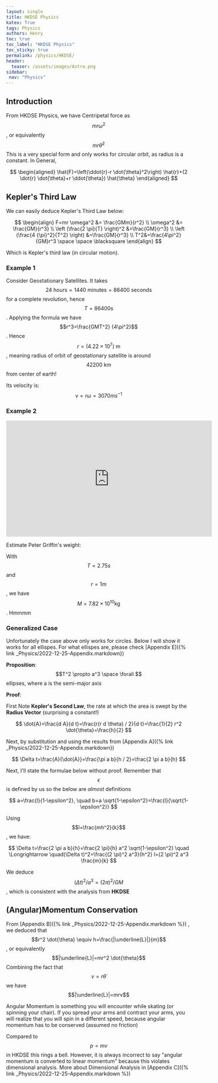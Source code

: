 ```yaml
---
layout: single
title: HKDSE Physics
katex: True
tags: Physics
authors: Henry
toc: true
toc_label: "HKDSE Physics"
toc_sticky: true
permalink: /physics/HKDSE/
header:
  teaser: /assets/images/Astro.png
sidebar:
 nav: "Physics"
---
```


## Introduction
From HKDSE Physics, we have Centripetal force as $$mr\omega^2$$, or equivalently $$mr \dot{\theta}^2$$ This is a very special form and only works for circular orbit, as radius is a constant. In General,

$$
\begin{aligned}
\hat{F}=\left(\ddot{r}-r \dot{\theta}^2\right) \hat{r}+(2 \dot{r} \dot{\theta}+r \ddot{\theta}) \hat{\theta}
\end{aligned}
$$

## Kepler's Third Law
We can easily deduce Kepler's Third Law below:

$$
\begin{align}
F=mr \omega^2 &= \frac{GMm}{r^2} \\
 \omega^2 &= \frac{GM}{r^3} \\
 \left (\frac{2 \pi}{T} \right)^2 &=\frac{GM}{r^3} \\
  \left (\frac{4 {\pi}^2}{T^2} \right) &=\frac{GM}{r^3} \\
  T^2&=\frac{4\pi^2}{GM}r^3  \space \space \blacksquare
\end{align}
$$


Which is Kepler's third law (in circular motion).
### Example 1

Consider Geostationary Satellites. It takes $$24 \text{ hours} =1440\text{ minutes}=86400 \text{ seconds}$$ for a complete revolution, hence $$T=86400 \text{s}$$. Applying the formula we have $$r^3=\frac{GMT^2} {4\pi^2}$$. Hence $$r=(4.22 \times 10^7)  \text{ m}$$, meaning radius of orbit of geostationary satellite is around $$42200\text{ km}$$ from center of earth! 

Its velocity is: $$v= r \omega= 3070  ms^{-1}$$

### Example 2
<iframe width="560" height="315" src="https://www.youtube.com/embed/MFcT4Hsx7VQ" title="YouTube video player" frameborder="0" allow="accelerometer; autoplay; clipboard-write; encrypted-media; gyroscope; picture-in-picture" allowfullscreen></iframe>


Estimate Peter Griffin's weight:

With $$T=2.75s$$ and $$r=1m$$, we have $$M=7.82 \times 10^{10} \text{kg} $$. Hmmmm


### Generalized Case
Unfortunately the case above only works for circles. Below I will show it works for all ellispes. For what ellispes are, please check [Appendix E]({% link _Physics/2022-12-25-Appendix.markdown})

**Proposition**: $$T^2 \propto a^3 \space \forall $$ ellipses, where a is the semi-major axis

**Proof**:

First Note **Kepler's Second Law**, the rate at which the area is swept by the **Radius Vector** (surprising a constant!)

$$
\dot{A}=\frac{d A}{d t}=\frac{r(r d \theta) / 2}{d t}=\frac{1}{2} r^2 \dot{\theta}=\frac{h}{2}
$$

Next, by substitution and using the results from [Appendix A]({% link _Physics/2022-12-25-Appendix.markdown})


$$
\Delta t=\frac{A}{\dot{A}}=\frac{\pi a b}{h / 2}=\frac{2 \pi a b}{h}
$$

Next, I'll state the formulae below without proof. Remember that $$\epsilon$$ is defined by us so the below are *almost* definitions

$$
a=\frac{l}{1-\epsilon^2}, \quad b=a \sqrt{1-\epsilon^2}=\frac{l}{\sqrt{1-\epsilon^2}}
$$

Using $$l=\frac{mh^2}{k}$$, we have:

$$
\Delta t=\frac{2 \pi a b}{h}=\frac{2 \pi}{h} a^2 \sqrt{1-\epsilon^2} \quad \Longrightarrow \quad(\Delta t)^2=\frac{(2 \pi)^2 a^3}{h^2} l=(2 \pi)^2 a^3 \frac{m}{k}
$$

We deduce $$(\Delta t)^2 / a^3=(2 \pi)^2 / G M$$, which is consistent with the analysis from **HKDSE**

## (Angular)Momentum Conservation

From [Appendix B]({% link _Physics/2022-12-25-Appendix.markdown %}) , we deduced that
$$r^2 \dot{\theta} \equiv h=\frac{|\underline{L}|}{m}$$, or equivalently $$|\underline{L}|=mr^2 \dot{\theta}$$ Combining the fact that $$v=r\dot{\theta}$$ we have $$|\underline{L}|=mrv$$

Angular Momentum is something you will encounter while skating (or spinning your chair). If you spread your arms and contract your arms, you will realize that you will spin in a different speed, because angular momentum has to be conserved (assumed no friction)

Compared to $$p=mv$$ in HKDSE this rings a bell. However, it is always incorrect to say "angular momentum is converted to linear momentum" because this violates dimensional analysis. More about Dimensional Analysis in [Appendix C]({% link _Physics/2022-12-25-Appendix.markdown %})




